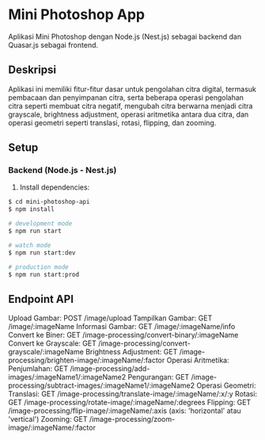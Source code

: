 # Mini Photoshop App

Aplikasi Mini Photoshop dengan Node.js (Nest.js) sebagai backend dan Quasar.js sebagai frontend.

## Deskripsi

Aplikasi ini memiliki fitur-fitur dasar untuk pengolahan citra digital, termasuk pembacaan dan penyimpanan citra, serta beberapa operasi pengolahan citra seperti membuat citra negatif, mengubah citra berwarna menjadi citra grayscale, brightness adjustment, operasi aritmetika antara dua citra, dan operasi geometri seperti translasi, rotasi, flipping, dan zooming.

## Setup

### Backend (Node.js - Nest.js)

1. Install dependencies:

```bash
$ cd mini-photoshop-api
$ npm install

# development mode
$ npm run start

# watch mode
$ npm run start:dev

# production mode
$ npm run start:prod
```

## Endpoint API

Upload Gambar: POST /image/upload
Tampilkan Gambar: GET /image/:imageName
Informasi Gambar: GET /image/:imageName/info
Convert ke Biner: GET /image-processing/convert-binary/:imageName
Convert ke Grayscale: GET /image-processing/convert-grayscale/:imageName
Brightness Adjustment: GET /image-processing/brighten-image/:imageName/:factor
Operasi Aritmetika:
Penjumlahan: GET /image-processing/add-images/:imageName1/:imageName2
Pengurangan: GET /image-processing/subtract-images/:imageName1/:imageName2
Operasi Geometri:
Translasi: GET /image-processing/translate-image/:imageName/:x/:y
Rotasi: GET /image-processing/rotate-image/:imageName/:degrees
Flipping: GET /image-processing/flip-image/:imageName/:axis (axis: 'horizontal' atau 'vertical')
Zooming: GET /image-processing/zoom-image/:imageName/:factor
